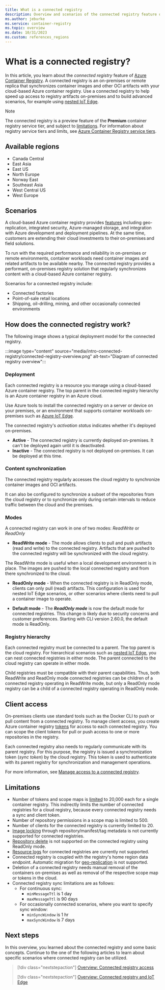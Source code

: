 ```yaml
---
title: What is a connected registry
description: Overview and scenarios of the connected registry feature of Azure Container Registry
ms.author: jeburke
ms.service: container-registry
ms.topic: overview
ms.date: 10/31/2023
ms.custom: references_regions
---
```


# What is a connected registry? 

In this article, you learn about the *connected registry* feature of [Azure Container Registry](container-registry-intro.md). A connected registry is an on-premises or remote replica that synchronizes container images and other OCI artifacts with your cloud-based Azure container registry. Use a connected registry to help speed up access to registry artifacts on-premises and to build advanced scenarios, for example using [nested IoT Edge](../iot-edge/tutorial-nested-iot-edge.md).

> [!NOTE]
> The connected registry is a preview feature of the **Premium** container registry service tier, and subject to [limitations](#limitations). For information about registry service tiers and limits, see [Azure Container Registry service tiers](container-registry-skus.md).

## Available regions

* Canada Central
* East Asia
* East US
* North Europe
* Norway East
* Southeast Asia
* West Central US
* West Europe

## Scenarios

A cloud-based Azure container registry provides [features](container-registry-intro.md#key-features) including geo-replication, integrated security, Azure-managed storage, and integration with Azure development and deployment pipelines. At the same time, customers are extending their cloud investments to their on-premises and field solutions.

To run with the required performance and reliability in on-premises or remote environments, container workloads need container images and related artifacts to be available nearby. The connected registry provides a performant, on-premises registry solution that regularly synchronizes content with a cloud-based Azure container registry.

Scenarios for a connected registry include:

* Connected factories
* Point-of-sale retail locations
* Shipping, oil-drilling, mining, and other occasionally connected environments

## How does the connected registry work?

The following image shows a typical deployment model for the connected registry.

:::image type="content" source="media/intro-connected-registry/connected-registry-overview.png" alt-text="Diagram of connected registry overview":::

### Deployment

Each connected registry is a resource you manage using a cloud-based Azure container registry. The top parent in the connected registry hierarchy is an Azure container registry in an Azure cloud.

Use Azure tools to install the connected registry on a server or device on your premises, or an environment that supports container workloads on-premises such as [Azure IoT Edge](../iot-edge/tutorial-nested-iot-edge.md).

The connected registry's *activation status* indicates whether it's deployed on-premises.

* **Active** - The connected registry is currently deployed on-premises. It can't be deployed again until it is deactivated. 
* **Inactive** - The connected registry is not deployed on-premises. It can be deployed at this time.  
 
### Content synchronization

The connected registry regularly accesses the cloud registry to synchronize container images and OCI artifacts. 

It can also be configured to synchronize a subset of the repositories from the cloud registry or to synchronize only during certain intervals to reduce traffic between the cloud and the premises.

### Modes

A connected registry can work in one of two modes: *ReadWrite* or *ReadOnly*

- **ReadWrite mode** - The mode allows clients to pull and push artifacts (read and write) to the connected registry. Artifacts that are pushed to the connected registry will be synchronized with the cloud registry. 
        
 The ReadWrite mode is useful when a local development environment is in place. The images are pushed to the local connected registry and from there synchronized to the cloud.

- **ReadOnly mode** - When the connected registry is in ReadOnly mode, clients can only pull (read) artifacts. This configuration is used for nested IoT Edge scenarios, or other scenarios where clients need to pull a container image to operate.

- **Default mode** - The ***ReadOnly mode*** is now the default mode for connected registries. This change is likely due to security concerns and customer preferences. Starting with CLI version 2.60.0, the default mode is ReadOnly.

### Registry hierarchy

Each connected registry must be connected to a parent. The top parent is the cloud registry. For hierarchical scenarios such as [nested IoT Edge](overview-connected-registry-and-iot-edge.md), you can nest connected registries in either mode. The parent connected to the cloud registry can operate in either mode. 

Child registries must be compatible with their parent capabilities. Thus, both ReadWrite and ReadOnly mode connected registries can be children of a connected registry operating in ReadWrite mode, but only a ReadOnly mode registry can be a child of a connected registry operating in ReadOnly mode.  

## Client access

On-premises clients use standard tools such as the Docker CLI to push or pull content from a connected registry. To manage client access, you create Azure container registry [tokens][repository-scoped-permissions] for access to each connected registry. You can scope the client tokens for pull or push access to one or more repositories in the registry.

Each connected registry also needs to regularly communicate with its parent registry. For this purpose, the registry is issued a synchronization token (*sync token*) by the cloud registry. This token is used to authenticate with its parent registry for synchronization and management operations.

For more information, see [Manage access to a connected registry][overview-connected-registry-access].

## Limitations

- Number of tokens and scope maps is [limited](container-registry-skus.md) to 20,000 each for a single container registry. This indirectly limits the number of connected registries for a cloud registry, because every connected registry needs a sync and client token.
- Number of repository permissions in a scope map is limited to 500.
- Number of clients for the connected registry is currently limited to 20.
- [Image locking](container-registry-image-lock.md) through repository/manifest/tag metadata is not currently supported for connected registries.
- [Repository delete](container-registry-delete.md) is not supported on the connected registry using ReadOnly mode.
- [Resource logs](monitor-service-reference.md#resource-logs) for connected registries are currently not supported.
- Connected registry is coupled with the registry's home region data endpoint. Automatic migration for [geo-replication](container-registry-geo-replication.md) is not supported.
- Deletion of a connected registry needs manual removal of the containers on-premises as well as removal of the respective scope map or tokens in the cloud.
- Connected registry sync limitations are as follows:
  - For continuous sync:
    - `minMessageTtl` is 1 day
    - `maxMessageTtl` is 90 days
  - For occasionally connected scenarios, where you want to specify sync window:
    - `minSyncWindow` is 1 hr
    - `maxSyncWindow` is 7 days

## Next steps

In this overview, you learned about the connected registry and some basic concepts. Continue to the one of the following articles to learn about specific scenarios where connected registry can be utilized.

> [!div class="nextstepaction"]
> [Overview: Connected registry access][overview-connected-registry-access]
> 
> [!div class="nextstepaction"]
> [Overview: Connected registry and IoT Edge][overview-connected-registry-and-iot-edge]

<!-- LINKS - internal -->
[overview-connected-registry-access]:overview-connected-registry-access.md
[overview-connected-registry-and-iot-edge]:overview-connected-registry-and-iot-edge.md
[repository-scoped-permissions]: container-registry-repository-scoped-permissions.md
